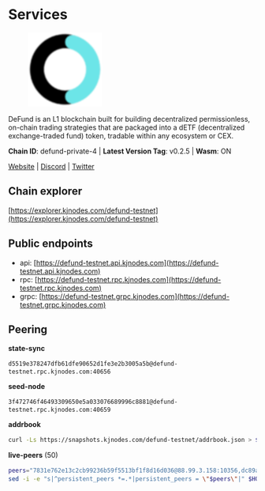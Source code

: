 # Services

<figure><img src="https://raw.githubusercontent.com/kj89/cosmos-images/main/logos/defund.png" width="150" alt=""><figcaption></figcaption></figure>

DeFund is an L1 blockchain built for building decentralized permissionless,  on-chain trading strategies that are packaged into a dETF (decentralized  exchange-traded fund) token, tradable within any ecosystem or CEX.

**Chain ID**: defund-private-4 | **Latest Version Tag**: v0.2.5 | **Wasm**: ON

[Website](https://www.defund.app) | [Discord](https://discord.gg/FV26pRPZ3P) | [Twitter](https://twitter.com/defund_finance)




## Chain explorer
[https://explorer.kjnodes.com/defund-testnet](https://explorer.kjnodes.com/defund-testnet)

## Public endpoints

* api: [https://defund-testnet.api.kjnodes.com](https://defund-testnet.api.kjnodes.com)
* rpc: [https://defund-testnet.rpc.kjnodes.com](https://defund-testnet.rpc.kjnodes.com)
* grpc: [https://defund-testnet.grpc.kjnodes.com](https://defund-testnet.grpc.kjnodes.com)

## Peering

**state-sync**

```text
d5519e378247dfb61dfe90652d1fe3e2b3005a5b@defund-testnet.rpc.kjnodes.com:40656
```

**seed-node**

```text
3f472746f46493309650e5a033076689996c8881@defund-testnet.rpc.kjnodes.com:40659
```

**addrbook**
```bash
curl -Ls https://snapshots.kjnodes.com/defund-testnet/addrbook.json > $HOME/.defund/config/addrbook.json
```

**live-peers** (50)
```bash
peers="7831e762e13c2cb99236b59f5513bf1f8d16d036@88.99.3.158:10356,dc89aa77d70f97a1742e4e43d88d35d888ce48ba@109.123.247.186:26656,2b8a63defdcde856b7c4febac9658ad2ef26befb@65.108.9.230:18656,1c4d96b6529211d2efcf4ea2e274eaff48da4ed0@65.109.70.4:40656,5ba975533e25b25e84df48bc6aeeed108f78aba4@209.126.2.211:26656,d1b61b43b9475e9d509f720415b75c30cb92bfb3@89.117.58.38:26656,5835f96f59d84914beb0e14d96738537997b3f9e@144.126.132.28:30656,6d17e0f49bc1856c732f1d439647720ba127aab8@84.46.247.5:26656,ee0e944debde1a975ac77ee468d2f9723f25468a@144.126.138.107:30656,3a86661ece2f859e6daf2ea8b4f01f88513731fa@194.147.58.206:18656,dfc41414888ea63bddf5c8b897b3160b84c445ac@65.109.163.63:40656,c2977e5d8d822e75c8916867b5c713e6b3841705@65.109.225.137:40656,a240dbc941bdf485d46191a4db4ce2d0fe69cc1f@164.68.127.182:26656,1f035d17ad5cc6b1abaf8ed0380fdddff1db929f@85.239.243.215:26656,7e6bb7063b51a7a5e6433efb8c552e7e0542fc58@217.76.50.67:26656,e26206d0e39515fb07915b28e468729340eb112e@38.242.244.163:26656,308c45343132c8cf9e086ae53306ef2a6aeb4998@95.217.106.209:40656,8675cc6e69c2043a8dc0a854e769c1f135b5f272@23.88.73.158:26656,62f1b6e0958f7b5c6a81c90ed9bbee0ea87c86f4@88.210.6.152:26656,48fe32b3f93472a26854ee6fef69447f62a265ed@199.175.98.109:26656,1073a531a4daea78c6a9ea840bb5c2b6c2941e07@154.53.54.11:30656,38c2e79f4d9043aac5fd699d3bd5b8c3bdab0ab2@154.12.241.185:26656,78f6683344058d2ee9fe0984b754f76bbed75621@65.109.116.110:26656,6f82e772ee8ae1895edc9743dbb269fb7c33f06a@144.91.89.158:30656,024981c993824fb347e3b007cbbabec211925bf1@144.91.89.149:30656,d86659a2fb409bcf2ff9da8e6355466884f40f63@23.88.127.3:26656,dde31383252c1d298d8b4c06c3628040037f8160@154.53.63.237:30656,7da687fa5a1f9a635fb333519582fcc6fdada112@23.88.74.54:40656,bb976ad340709857feae4daa3f4f95a7cf4e5ade@85.239.233.104:26656,964998af00bfe35710f7da70a007e9b7627bec5d@164.68.98.191:30656,90a3d84795635e3274c22526c3b5a308f025ff67@38.105.209.145:30656,bf05df3550272f56495e9d4cf2637dd6554e36a6@38.242.139.242:26656,edbc922818a4ecbf13faac82c8719d479c449d28@5.199.136.57:26656,5b3a2c084f0694b18fbfe560819cfbf3040ac24c@154.53.63.158:30656,d489680927b14fc0382f637156375a351f59295b@95.111.237.228:30656,a04b2fa85b4636dca6e3841396b7eda6a24f22f7@194.195.87.106:26656,0544670a43be0a61c7e354bc55d32b6573dc31cf@94.131.106.79:26656,9caa4ac64062fa1178a9db93d24209841bbd30ba@199.175.98.110:26656,e3c348467a8c88c0f65e2ca8a71875d2a384b8b4@185.16.39.19:60656,1a4f0f016ffc8f6814835dc20f5bb7050b2eac90@38.242.239.25:36656,10387ab989f13bf3b491c4167993a909ed815af5@86.48.26.85:28656,f858f9b2a09dedcb784c5ad9b5042d258822c3e0@154.53.54.154:30656,7c51020736ee08fce69cf55bec09b8d1b48167a2@94.131.2.41:26656,d1649b67ea85b597064198f287414b9e3a93fa41@154.53.32.169:30656,4d3b782ab389525370f53d40e970b1362bc92106@185.182.186.202:26656,88668b1252b6a1fe449f3d26ea8e761e75091863@154.53.55.91:30656,bf6472ff84ececf1108538b994931f23cb198892@65.109.3.8:26656,d54d608714ed578a965f8c3ccca2e6780c386a6f@5.161.99.35:26656,840d1cfff1e3e8df81dc886f602a695a6fb95606@159.69.68.42:46656,d5519e378247dfb61dfe90652d1fe3e2b3005a5b@65.109.68.190:40656"
sed -i -e "s|^persistent_peers *=.*|persistent_peers = \"$peers\"|" $HOME/.defund/config/config.toml
```
